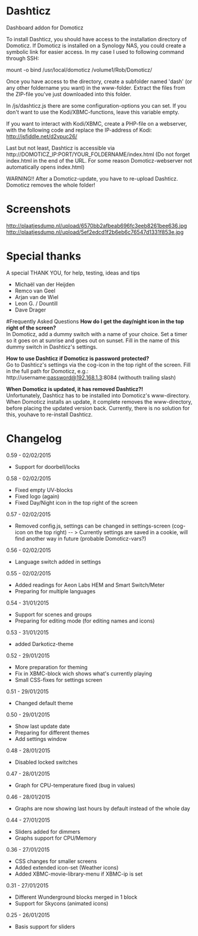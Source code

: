 # Dashticz
Dashboard addon for Domoticz

To install Dashticz, you should have access to the installation directory of Domoticz.
If Domoticz is installed on a Synology NAS, you could create a symbolic link for easier access.
In my case I used to following command through SSH:

mount -o bind /usr/local/domoticz /volume1/Rob/Domoticz/

Once you have access to the directory, create a subfolder named 'dash' (or any other foldername you want) in the www-folder. Extract the files from the ZIP-file you've just downloaded into this folder.

In /js/dashticz.js there are some configuration-options you can set.
If you don't want to use the Kodi/XBMC-functions, leave this variable empty.

If you want to interact with Kodi/XBMC, create a PHP-file on a webserver, with the following code and replace the IP-address of Kodi:
http://jsfiddle.net/d2vpuc26/ 

Last but not least, Dashticz is accessible via http://DOMOTICZ_IP:PORT/YOUR_FOLDERNAME/index.html
(Do not forget index.html in the end of the URL. For some reason Domoticz-webserver not automatically opens index.html)

WARNING!!
After a Domoticz-update, you have to re-upload Dashticz.
Domoticz removes the whole folder!




# Screenshots
http://plaatjesdump.nl/upload/6570bb2afbeab696fc3eeb8261bee636.jpg
http://plaatjesdump.nl/upload/5ef2edcd1f2b6eb6c76547d1331f853e.jpg




# Special thanks
A special THANK YOU, for help, testing, ideas and tips
- Michaël van der Heijden
- Remco van Geel
- Arjan van de Wiel
- Leon G. / Dountill
- Dave Drager




#Frequently Asked Questions
<b>How do I get the day/night icon in the top right of the screen?</b><br />
In Domoticz, add a dummy switch with a name of your choice. Set a timer so it goes on at sunrise and goes out on sunset.
Fill in the name of this dummy switch in Dashticz's settings.

<b>How to use Dashticz if Domoticz is password protected?</b><br />
Go to Dashticz's settings via the cog-icon in the top right of the screen.
Fill in the full path for Domoticz, e.g.: http://username:password@192.168.1.3:8084 (withouth trailing slash)

<b>When Domoticz is updated, it has removed Dashticz?!</b><br />
Unfortunately, Dashticz has to be installed into Domoticz's www-directory.
When Domoticz installs an update, it complete removes the www-directory, before placing the updated version back. Currently, there is no solution for this, youhave to re-install Dashticz.





# Changelog
0.59 - 02/02/2015
- Support for doorbell/locks

0.58 - 02/02/2015
- Fixed empty UV-blocks
- Fixed logo (again)
- Fixed Day/Night icon in the top right of the screen 

0.57 - 02/02/2015
- Removed config.js, settings can be changed in settings-screen (cog-icon on the top right)
-- > Currently settings are saved in a cookie, will find another way in future (probable Domoticz-vars?)

0.56 - 02/02/2015
- Language switch added in settings

0.55 - 02/02/2015
- Added readings for Aeon Labs HEM and Smart Switch/Meter
- Preparing for multiple languages

0.54 - 31/01/2015
- Support for scenes and groups
- Preparing for editing mode (for editing names and icons)

0.53 - 31/01/2015
- added Darkoticz-theme

0.52 - 29/01/2015
- More preparation for theming
- Fix in XBMC-block wich shows what's currently playing
- Small CSS-fixes for settings screen

0.51 - 29/01/2015
- Changed default theme

0.50 - 29/01/2015
- Show last update date
- Preparing for different themes
- Add settings window

0.48 - 28/01/2015
- Disabled locked switches

0.47 - 28/01/2015
- Graph for CPU-temperature fixed (bug in values)

0.46 - 28/01/2015
- Graphs are now showing last hours by default instead of the whole day

0.44 - 27/01/2015
- Sliders added for dimmers
- Graphs support for CPU/Memory

0.36 - 27/01/2015
- CSS changes for smaller screens
- Added extended icon-set (Weather icons)
- Added XBMC-movie-library-menu if XBMC-ip is set

0.31 - 27/01/2015
- Different Wunderground blocks merged in 1 block
- Support for Skycons (animated icons)

0.25 - 26/01/2015
- Basis support for sliders